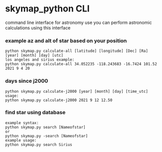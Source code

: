 # skymap_python CLI
command line interface for astronomy use 
you can perform astronomic calculations using this interface

### example az and alt of star based on your position

    python skymap.py calculate-all [latitude] [longitude] [Dec] [Ra] [year] [month] [day] [utc]
    los angeles and sirius example:
    python skymap.py calculate-all 34.052235 -118.243683 -16.7424 101.52 2021 9 4 20
    
### days since j2000

    python skymap.py calculate-j2000 [year] [month] [day] [time_utc]
    usage:
    python skymap.py calculate-j2000 2021 9 12 12.50

### find star using database
    example syntax:
    python skymap.py search [Nameofstar] 
    or 
    python skymap.py -search [Nameofstar]
    example usage:
    python skymap.py search Sirius   
